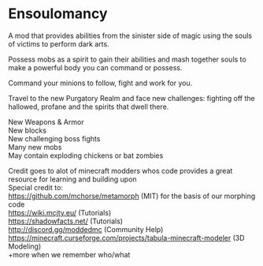 # Ensoulomancy
A mod that provides abilities from the sinister side of magic using the souls of victims to perform dark arts.    

Possess mobs as a spirit to gain their abilities and mash together souls to make a powerful body you can command or possess.    

Command your minions to follow, fight and work for you.    

Travel to the new Purgatory Realm and face new challenges: fighting off the hallowed, profane and the spirits that dwell there.    

New Weapons & Armor    
New blocks    
New challenging boss fights    
Many new mobs    
May contain exploding chickens or bat zombies    


Credit goes to alot of minecraft modders whos code provides a great resource for learning and building upon    
Special credit to:    
https://github.com/mchorse/metamorph (MIT) for the basis of our morphing code    
https://wiki.mcjty.eu/ (Tutorials)    
https://shadowfacts.net/ (Tutorials)    
http://discord.gg/moddedmc (Community Help)    
https://minecraft.curseforge.com/projects/tabula-minecraft-modeler (3D Modeling)    
+more when we remember who/what
